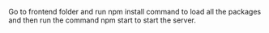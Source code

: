 Go to frontend folder and run npm install command to load all the packages 
and then run the command npm start to start the server.

